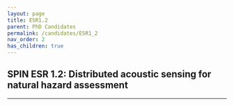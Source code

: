 ```yaml
---
layout: page
title: ESR1.2
parent: PhD Candidates
permalink: /candidates/ESR1_2
nav_order: 2
has_children: true
---
```


## SPIN ESR 1.2: Distributed acoustic sensing for natural hazard assessment
----
